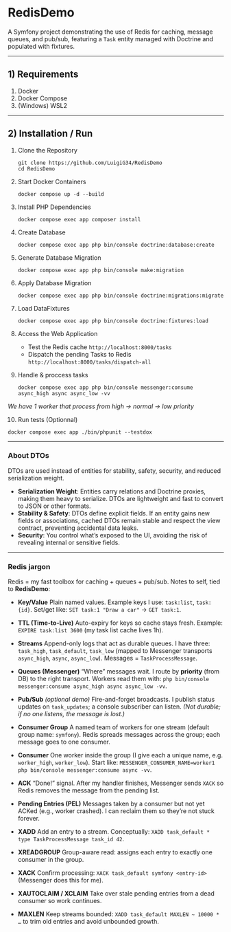 # RedisDemo
A Symfony project demonstrating the use of Redis for caching, message queues, and pub/sub, featuring a `Task` entity managed with Doctrine and populated with fixtures.

---

## 1) Requirements
1. Docker
2. Docker Compose
3. (Windows) WSL2

---

## 2) Installation / Run
1. Clone the Repository
   ```
   git clone https://github.com/LuigiG34/RedisDemo
   cd RedisDemo
   ```

2. Start Docker Containers
   ```
   docker compose up -d --build
   ```

3. Install PHP Dependencies
   ```
   docker compose exec app composer install
   ```

4. Create Database
   ```
   docker compose exec app php bin/console doctrine:database:create
   ```

5. Generate Database Migration
   ```
   docker compose exec app php bin/console make:migration
   ```

6. Apply Database Migration
   ```
   docker compose exec app php bin/console doctrine:migrations:migrate
   ```

7. Load DataFixtures
   ```
   docker compose exec app php bin/console doctrine:fixtures:load
   ```

8. Access the Web Application
   - Test the Redis cache `http://localhost:8000/tasks`
   - Dispatch the pending Tasks to Redis `http://localhost:8000/tasks/dispatch-all`

9. Handle & proccess tasks
   ```
   docker compose exec app php bin/console messenger:consume async_high async async_low -vv
   ```
*We have 1 worker that process from high → normal → low priority*

10. Run tests (Optionnal)
   ```
   docker compose exec app ./bin/phpunit --testdox
   ```
---

### About DTOs
DTOs are used instead of entities for stability, safety, security, and reduced serialization weight.

- **Serialization Weight**: Entities carry relations and Doctrine proxies, making them heavy to serialize. DTOs are lightweight and fast to convert to JSON or other formats.
- **Stability & Safety**: DTOs define explicit fields. If an entity gains new fields or associations, cached DTOs remain stable and respect the view contract, preventing accidental data leaks.
- **Security**: You control what’s exposed to the UI, avoiding the risk of revealing internal or sensitive fields.

---

### Redis jargon

Redis = my fast toolbox for caching + queues + pub/sub. Notes to self, tied to **RedisDemo**:

* **Key/Value**
  Plain named values. Example keys I use: `task:list`, `task:{id}`.
  Set/get like: `SET task:1 "Draw a car"` → `GET task:1`.

* **TTL (Time-to-Live)**
  Auto-expiry for keys so cache stays fresh.
  Example: `EXPIRE task:list 3600` (my task list cache lives 1h).

* **Streams**
  Append-only logs that act as durable queues. I have three:
  `task_high`, `task_default`, `task_low` (mapped to Messenger transports `async_high`, `async`, `async_low`).
  Messages = `TaskProcessMessage`.

* **Queues (Messenger)**
  “Where” messages wait. I route by **priority** (from DB) to the right transport.
  Workers read them with:
  `php bin/console messenger:consume async_high async async_low -vv`.

* **Pub/Sub** *(optional demo)*
  Fire-and-forget broadcasts. I publish status updates on `task_updates`; a console subscriber can listen.
  *(Not durable; if no one listens, the message is lost.)*

* **Consumer Group**
  A named team of workers for one stream (default group name: `symfony`).
  Redis spreads messages across the group; each message goes to one consumer.

* **Consumer**
  One worker inside the group (I give each a unique name, e.g. `worker_high`, `worker_low`).
  Start like:
  `MESSENGER_CONSUMER_NAME=worker1 php bin/console messenger:consume async -vv`.

* **ACK**
  “Done!” signal. After my handler finishes, Messenger sends `XACK` so Redis removes the message from the pending list.

* **Pending Entries (PEL)**
  Messages taken by a consumer but not yet ACKed (e.g., worker crashed).
  I can reclaim them so they’re not stuck forever.

* **XADD**
  Add an entry to a stream. Conceptually:
  `XADD task_default * type TaskProcessMessage task_id 42`.

* **XREADGROUP**
  Group-aware read: assigns each entry to exactly one consumer in the group.

* **XACK**
  Confirm processing:
  `XACK task_default symfony <entry-id>` (Messenger does this for me).

* **XAUTOCLAIM / XCLAIM**
  Take over stale pending entries from a dead consumer so work continues.

* **MAXLEN**
  Keep streams bounded:
  `XADD task_default MAXLEN ~ 10000 * …` to trim old entries and avoid unbounded growth.
